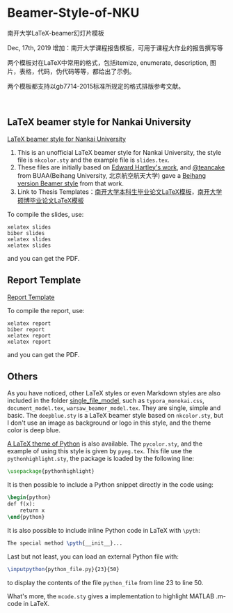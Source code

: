 # Beamer-Style-of-NKU
南开大学LaTeX-beamer幻灯片模板

Dec, 17th, 2019 增加：南开大学课程报告模板，可用于课程大作业的报告撰写等

两个模板对在LaTeX中常用的格式，包括itemize, enumerate, description, 图片，表格，代码，伪代码等等，都给出了示例。

两个模板都支持以gb7714-2015标准所规定的格式排版参考文献。

<br/>

## LaTeX beamer style for Nankai University

[LaTeX beamer style for Nankai University](./beamer_nankai)
1. This is an unofficial LaTeX beamer style for Nankai University, the style file is `nkcolor.sty` and the example file is `slides.tex`.
2. These files are initially based on [Edward Hartley's work](http://www-control.eng.cam.ac.uk/Main/EdwardHartley), and [@teancake](https://github.com/teancake) from BUAA(Beihang University, 北京航空航天大学) gave a [Beihang version Beamer style](https://github.com/teancake/latex-beamer-beihang) from that work.
3. Link to Thesis Templates：[南开大学本科生毕业论文LaTeX模板](https://github.com/kongxiao0532/NKU_Bachelor_Thesis_Template)，[南开大学硕博毕业论文LaTeX模板](https://github.com/NewFuture/NKThesis)

To compile the slides, use:
```
xelatex slides
biber slides
xelatex slides
xelatex slides
```
and you can get the PDF.
<br/>

## Report Template

[Report Template](./report_template)

To compile the report, use:
```
xelatex report
biber report
xelatex report
xelatex report
```
and you can get the PDF.

## Others

As you have noticed, other LaTeX styles or even Markdown styles are also included in the folder [single_file_model](./single_file_model), such as `typora_monokai.css`, `document_model.tex`, `warsaw_beamer_model.tex`. They are single, simple and basic. The `deepblue.sty` is a LaTeX beamer style based on `nkcolor.sty`, but I don't use an image as background or logo in this style, and the theme color is deep blue.

[A LaTeX theme of Python](./python_theme_beamer) is also available. The `pycolor.sty`, and the example of using this style is given by `pyeg.tex`. This file use the `pythonhighlight.sty`, the package is loaded by the following line:

```tex
\usepackage{pythonhighlight}
```

It is then possible to include a Python snippet directly in the code using:

```tex
\begin{python}
def f(x):
    return x
\end{python}
```

It is also possible to include inline Python code in LaTeX with ``\pyth``:

```tex
The special method \pyth{__init__}... 
```

Last but not least, you can load an external Python file with:

```tex
\inputpython{python_file.py}{23}{50}
```

to display the contents of the file ``python_file`` from line 23 to line 50.

What's more, the `mcode.sty` gives a implementation to highlight MATLAB .m-code in LaTeX.
